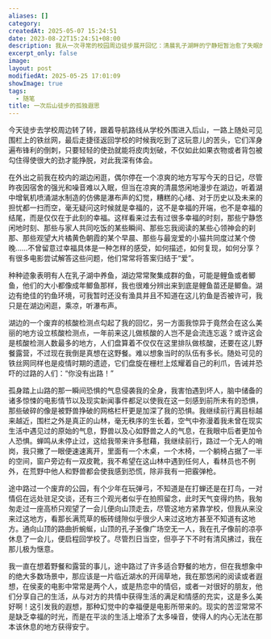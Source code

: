 ```yaml
---
aliases: []
category: 
createdAt: 2025-05-07 15:24:51
date: 2023-08-22T15:24:51+08:00
description: 我从一次寻常的校园周边徒步展开回忆：清晨乳子湖畔的宁静短暂治愈了失眠的疲惫，废弃核酸检测亭与铁丝网却将人拉回疫情时代的集体记忆。踏入后山时，孤独与恐惧如影随形——无人的哨岗、破碎的围栏、想象中的野兽与恶人，甚至蝉鸣也成了唯一的慰藉。山顶孔子像下的凉风与侯麦电影般的野餐幻想形成微妙对比，而现实始终是嘈杂与铁丝网的割裂感。这篇随笔记录了一场身体与精神的双重漫游，在荒芜与诗意间追问幸福的转瞬性与不可复现。
excerpt_only: false
image: 
layout: post
modifiedAt: 2025-05-25 17:01:09
showImage: true
tags:
  - 随笔
title: 一次后山徒步的孤独遐思
---
```


今天徒步去学校周边转了转，跟着导航路线从学校外围进入后山，一路上随处可见围栏上的铁丝网，最后走捷径返回学校的时候我吃到了这玩意儿的苦头，它们浑身遍布锋利的倒刺，只要轻轻的使劲就能将皮肉划破，不仅如此如果衣物或者背包被勾住得使很大的劲才能挣脱，对此我深有体会。

在外出之前我在校内的湖边闲逛，偶尔停在一个凉爽的地方写写今天的日记，尽管昨夜因宿舍的强光和噪音难以入眠，但当在凉爽的清晨悠闲地漫步在湖边，听着湖中增氧机喷涌湖水制造的仿佛是瀑布声的幻觉，糟糕的心绪、对于历史以及未来的担忧都一扫而空，毫无疑问这时候就是幸福的，这不是幸福的开端，也不是幸福的结尾，而是仅仅在于此刻的幸福。这样看来过去有过很多幸福的时刻，那些宁静悠闲地时刻、那些与家人共同吃饭的某些瞬间、那些忘我阅读的某些心领神会的刹那、那些观望大片橘黄色朝霞的某个早晨、那些与最宠爱的小猫共同度过某个傍晚……不曾留意过幸福具体是一种怎样的感受，如何描述，如何复现，如何分享？有很多电影尝试解答这些问题，他们常常将答案归结于“爱”。

种种迹象表明有人在乳子湖中养鱼，湖边常常聚集成群的鱼，可能是鲤鱼或者鲫鱼，他们的大小都像成年鲫鱼那样，我也很难分辨出来到底是鲤鱼苗还是鲫鱼。湖边有绝佳的钓鱼环境，可我暂时还没有渔具并且不知道在这儿钓鱼是否被许可，我只是在湖边闲逛，乘凉，听瀑布声。

湖边的一个废弃的核酸检测点勾起了我的回忆，另一方面我惊异于竟然会在这么美丽的地方设立核酸检测点，一年前来这儿做核酸的人岂不是会流连忘返？或许这会是核酸检测人数最多的地方，人们盘算着不仅仅在这里排队做核酸，还要在这儿野餐露营，不过现在我倒是真想在这野餐。难以想象当时的队伍有多长。随处可见的铁丝网同样也是疫情时期的遗迹，它们盘旋在栅栏上炫耀着自己的利爪，告诫并恐吓的过路的人们：“你没有出路！”

孤身踏上山路的那一瞬间恐惧的气息侵袭我的全身，我害怕遇到坏人，脑中储备的诸多惊悚的电影情节以及现实新闻事件都足以使我在这一刻感到前所未有的恐惧，那些破碎的像是被野兽挣破的网格栏杆更是加深了我的恐惧。我继续前行离目标越来越近，围栏之外是真正的山林，毫无秩序的生长着，空气中弥漫着我未曾在现实生活中遇见过的原始的气息，野兽以及心如野兽之人的气息，在我眼中后者更加令人恐惧。蝉鸣从未停止过，这给我带来许多慰藉，我继续前行，路过一个无人的哨岗，我只撇了一眼便速速离开，里面有一个木桌，一个木椅，一个躺椅占据了一半的空间，窗户旁边有一双皮靴，我不希望在这山林中遇到任何人，看林员也不例外，在荒野中他人和野兽都会使我感到恐慌，除非我有一把霰弹枪。

途中路过一个废弃的公园，有个少年在玩弹弓，不知道是在打蝉还是在打鸟，一对情侣在远处驻足交谈，还有三个观光者似乎在拍照留念，此时天气变得灼热，我匆匆走过一座高桥只观望了一会儿便向山顶走去，尽管这地方紧靠学校，但我从来没来过这地方，看那长满荒草的板砖缝隙似乎很少人来过这地方甚至不知道有这地方。通向山顶的路曲折蜿蜒，山顶的孔子圣像广场空无一人，我在孔子像前的凉亭休息了一会儿，便启程回学校了。尽管烈日当空，但亭子下不时有清风拂过，我在那儿极为惬意。

我一直在想着野餐和露营的事儿，途中路过了许多适合野餐的地方，但在我想象中的绝大多数场景中，那应该是一片临近湖水的开阔草地，我在那悠闲的阅读或者遐想，在侯麦的电影中常常是两个人，或是热恋中的情侣，或者一对很好的朋友，他们分享自己的生活，从与对方的共情中获得生活的满足和情感的充实，这是多么美好啊！这引发我的遐想，那种幻觉中的幸福便是电影所带来的。现实的苦涩常常不是缺乏幸福的时光，而是在平淡的生活上增添了太多噪音，使得人的内心无法在那本该休息的地方获得安宁。
